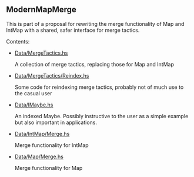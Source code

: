 ## ModernMapMerge

This is part of a proposal for rewriting the merge functionality of
Map and IntMap with a shared, safer interface for merge tactics.

Contents:

* [Data/MergeTactics.hs](src-modernmapmerge/Data/MergeTactics.hs)

    A collection of merge tactics, replacing those for Map and IntMap

* [Data/MergeTactics/Reindex.hs](src-modernmapmerge/Data/MergeTactics/Reindex.hs)

    Some code for reindexing merge tactics, probably not of much use to the casual user

* [Data/IMaybe.hs](src-modernmapmerge/Data/IMaybe.hs)

    An indexed Maybe. Possibly instructive to the user as a simple
    example but also important in applications.

* [Data/IntMap/Merge.hs](src-modernmapmerge/Data/IntMap/Merge.hs)

    Merge functionality for IntMap

* [Data/Map/Merge.hs](src-modernmapmerge/Data/Map/Merge.hs)

    Merge functionality for Map
